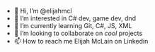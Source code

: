 - 👋 Hi, I’m @elijahmcl
- 👀 I’m interested in C# dev, game dev, dnd
- 🌱 I’m currently learning Git, C#, JS, XML
- 💞️ I’m looking to collaborate on *cool* projects
- 📫 How to reach me Elijah McLain on Linkedin

<!---
elijahmcl/elijahmcl is a ✨ special ✨ repository because its `README.md` (this file) appears on your GitHub profile.
You can click the Preview link to take a look at your changes.
--->
